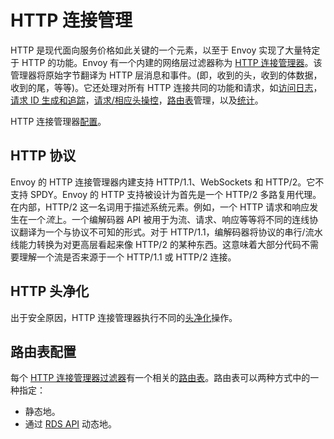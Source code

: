 # HTTP 连接管理

HTTP 是现代面向服务价格如此关键的一个元素，以至于 Envoy 实现了大量特定于 HTTP 的功能。Envoy 有一个内建的网络层过滤器称为 [HTTP 连接管理器](../../configuration/http_conn_man/http_conn_man.md#config-http-conn-man)。该管理器将原始字节翻译为 HTTP 层消息和事件。(即，收到的头，收到的体数据，收到的尾，等等)。它还处理对所有 HTTP 连接共同的功能和请求，如[访问日志](access_logging.md#arch-overview-access-logs)，[请求 ID 生成和追踪](tracing.md#arch-overview-tracing)，[请求/相应头操控](../../configuration/http_conn_man/headers.md#config-http-conn-man-headers)，[路由表](http_routing.md#arch-overview-http-routing)管理，以及[统计](../../configuration/http_conn_man/stats.md#config-http-conn-man-stats)。

HTTP 连接管理器[配置](../../configuration/http_conn_man/http_conn_man.md#config-http-conn-man)。

## HTTP 协议

Envoy 的 HTTP 连接管理器内建支持 HTTP/1.1、WebSockets 和 HTTP/2。它不支持 SPDY。Envoy 的 HTTP 支持被设计为首先是一个 HTTP/2 多路复用代理。在内部，HTTP/2 这一名词用于描述系统元素。例如，一个 HTTP 请求和响应发生在一个*流*上。一个编解码器 API 被用于为流、请求、响应等等将不同的连线协议翻译为一个与协议不可知的形式。对于 HTTP/1.1，编解码器将协议的串行/流水线能力转换为对更高层看起来像 HTTP/2 的某种东西。这意味着大部分代码不需要理解一个流是否来源于一个 HTTP/1.1 或 HTTP/2 连接。

## HTTP 头净化

出于安全原因，HTTP 连接管理器执行不同的[头净化](../../configuration/http_conn_man/header_sanitizing.md#config-http-conn-man-header-sanitizing)操作。

## 路由表配置

每个 [HTTP 连接管理器过滤器](../../configuration/http_conn_man/http_conn_man.md#config-http-conn-man)有一个相关的[路由表](http_routing.md#arch-overview-http-routing)。路由表可以两种方式中的一种指定：

- 静态地。
- 通过 [RDS API](../../configuration/http_conn_man/rds.md#config-http-conn-man-rds) 动态地。
